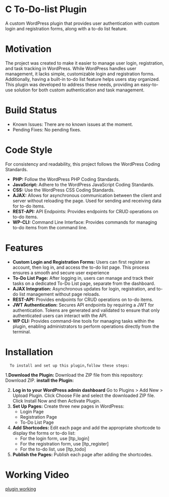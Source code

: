 # C To-Do-list Plugin
   A custom WordPress plugin that provides user authentication with custom login and registration forms, along with a to-do list feature.
#  Motivation
   The project was created to make it easier to manage user login, registration, and task tracking in WordPress. While WordPress handles user management, it lacks simple, customizable login and registration forms. Additionally, having a built-in to-do list feature helps users stay organized. This plugin was developed to address these needs, providing an easy-to-use solution for both custom authentication and task management.
# Build Status
* Known Issues: There are no known issues at the moment.
* Pending Fixes: No pending fixes.
#  Code Style
For consistency and readability, this project follows the WordPress Coding Standards.
*  __PHP:__ Follow the WordPress PHP Coding Standards.
*  __JavaScript:__ Adhere to the WordPress JavaScript Coding Standards.
*  __CSS:__ Use the WordPress CSS Coding Standards.
*  __AJAX:__  Allows for asynchronous communication between the client and server without reloading the page. Used  for sending and receiving data for to-do items.
*  __REST-API:__ API Endpoints: Provides endpoints for CRUD operations on to-do items.
*  __WP-CLI:__ Command Line Interface: Provides commands for managing to-do items from the command line.
 #  Features
 * __Custom Login and Registration Forms:__ Users can first register an account, then log in, and access the to-do list page. This process ensures a smooth and secure user experience
 *  __To-Do List Page:__ After logging in, users can manage and track their tasks on a dedicated To-Do List page, separate from the dashboard.
 *  __AJAX Integration:__  Asynchronous updates for login, registration, and to-do list management without page reloads.
 * __REST-API:__ Provides endpoints for CRUD operations on to-do items.
 * __JWT Authentication:__ Secures API endpoints by requiring a JWT for authentication. Tokens are generated and validated to ensure that only authenticated users can interact with the API.
 * __WP CLI:__ Provides command-line tools for managing tasks within the plugin, enabling administrators to perform operations directly from the terminal.
 # Installation
      To install and set up this plugin,follow these steps:

1.__Download the Plugin:__
   Download the ZIP file from this repository: Download ZIP.
  **install the Plugin:**

2. __Log in to your WordPress admin dashboard__
         Go to Plugins > Add New > Upload Plugin.
         Click Choose File and select the downloaded ZIP file.
         Click Install Now and then Activate Plugin.
3. __Set Up Pages:__
    Create three new pages in WordPress:
      * Login Page
      * Registration Page
      * To-Do List Page
4. __Add Shortcodes:__
      Edit each page and add the appropriate shortcode to display the forms or to-do list:
      * For the login form, use [ltp_login]
      * For the registration form, use [ltp_register]
      * For the to-do list, use [ltp_todo]
5. __Publish the Pages:__
    Publish each page after adding the shortcodes.
# Working Video
[plugin working](https://drive.google.com/file/d/132G7jzGlKPeDWrhqfFt7fXb11ShwGlgk/view?usp=drive_link)

